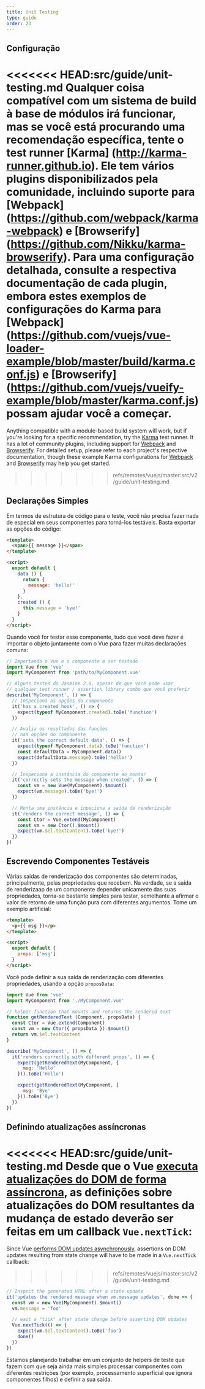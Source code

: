 ```yaml
---
title: Unit Testing
type: guide
order: 23
---
```


## Configuração

<<<<<<< HEAD:src/guide/unit-testing.md
Qualquer coisa compatível com um sistema de build à base de módulos irá funcionar, mas se você está procurando uma recomendação específica, tente o test runner [Karma] (http://karma-runner.github.io). Ele tem vários plugins disponibilizados pela comunidade, incluindo suporte para [Webpack] (https://github.com/webpack/karma-webpack) e [Browserify] (https://github.com/Nikku/karma-browserify). Para uma configuração detalhada, consulte a respectiva documentação de cada plugin, embora estes exemplos de configurações do Karma para [Webpack] (https://github.com/vuejs/vue-loader-example/blob/master/build/karma.conf.js) e [Browserify] (https://github.com/vuejs/vueify-example/blob/master/karma.conf.js) possam ajudar você a começar.
=======
Anything compatible with a module-based build system will work, but if you're looking for a specific recommendation, try the [Karma](http://karma-runner.github.io) test runner. It has a lot of community plugins, including support for [Webpack](https://github.com/webpack/karma-webpack) and [Browserify](https://github.com/Nikku/karma-browserify). For detailed setup, please refer to each project's respective documentation, though these example Karma configurations for [Webpack](https://github.com/vuejs-templates/webpack/blob/master/template/test/unit/karma.conf.js) and [Browserify](https://github.com/vuejs-templates/browserify/blob/master/template/karma.conf.js) may help you get started.
>>>>>>> refs/remotes/vuejs/master:src/v2/guide/unit-testing.md

## Declarações Simples

Em termos de estrutura de código para o teste, você não precisa fazer nada de especial em seus componentes para torná-los testáveis. Basta exportar as opções do código:

``` html
<template>
  <span>{{ message }}</span>
</template>

<script>
  export default {
    data () {
      return {
        message: 'hello!'
      }
    },
    created () {
      this.message = 'bye!'
    }
  }
</script>
```

Quando você for testar esse componente, tudo que você deve fazer é importar o objeto juntamente com o Vue para fazer muitas declarações comuns:

``` js
// Importando o Vue e o componente a ser testado
import Vue from 'vue'
import MyComponent from 'path/to/MyComponent.vue'

// Alguns testes do Jasmine 2.0, apesar de que você pode usar
// qualquer test runner / assertion library combo que você preferir
describe('MyComponent', () => {
  // Inspeciona as opções do componente
  it('has a created hook', () => {
    expect(typeof MyComponent.created).toBe('function')
  })

  // Avalia os resultados das funções
  // nas opções do componente
  it('sets the correct default data', () => {
    expect(typeof MyComponent.data).toBe('function')
    const defaultData = MyComponent.data()
    expect(defaultData.message).toBe('hello!')
  })

  // Inspeciona a instância do componente ao montar
  it('correctly sets the message when created', () => {
    const vm = new Vue(MyComponent).$mount()
    expect(vm.message).toBe('bye!')
  })

  // Monta uma instância e inpeciona a saída de renderização
  it('renders the correct message', () => {
    const Ctor = Vue.extend(MyComponent)
    const vm = new Ctor().$mount()
    expect(vm.$el.textContent).toBe('bye!')
  })
})
```

## Escrevendo Componentes Testáveis

Várias saídas de renderização dos componentes são determinadas, principalmente, pelas propriedades que recebem. Na verdade, se a saída de renderizaap de um componente depender unicamente das suas propriedades, torna-se bastante simples para testar, semelhante a afirmar o valor de retorno de uma função pura com diferentes argumentos. Tome um exemplo artificial:

``` html
<template>
  <p>{{ msg }}</p>
</template>

<script>
  export default {
    props: ['msg']
  }
</script>
```
Você pode definir a sua saída de renderização com diferentes propriedades, usando a opção `proposData`:

``` js
import Vue from 'vue'
import MyComponent from './MyComponent.vue'

// helper function that mounts and returns the rendered text
function getRenderedText (Component, propsData) {
  const Ctor = Vue.extend(Component)
  const vm = new Ctor({ propsData }).$mount()
  return vm.$el.textContent
}

describe('MyComponent', () => {
  it('renders correctly with different props', () => {
    expect(getRenderedText(MyComponent, {
      msg: 'Hello'
    })).toBe('Hello')

    expect(getRenderedText(MyComponent, {
      msg: 'Bye'
    })).toBe('Bye')
  })
})
```

## Definindo atualizações assíncronas

<<<<<<< HEAD:src/guide/unit-testing.md
Desde que o Vue [executa atualizações do DOM de forma assíncrona](/guide/reactivity.html#Async-Update-Queue), as definições sobre atualizações do DOM resultantes da mudança de estado deverão ser feitas em um callback `Vue.nextTick`:
=======
Since Vue [performs DOM updates asynchronously](reactivity.html#Async-Update-Queue), assertions on DOM updates resulting from state change will have to be made in a `Vue.nextTick` callback:
>>>>>>> refs/remotes/vuejs/master:src/v2/guide/unit-testing.md

``` js
// Inspect the generated HTML after a state update
it('updates the rendered message when vm.message updates', done => {
  const vm = new Vue(MyComponent).$mount()
  vm.message = 'foo'

  // wait a "tick" after state change before asserting DOM updates
  Vue.nextTick(() => {
    expect(vm.$el.textContent).toBe('foo')
    done()
  })
})
```

Estamos planejando trabalhar em um conjunto de helpers de teste que fazem com que seja ainda mais simples processar componentes com diferentes restrições (por exemplo, processamento superficial que ignora componentes filhos) e definir a sua saída.
